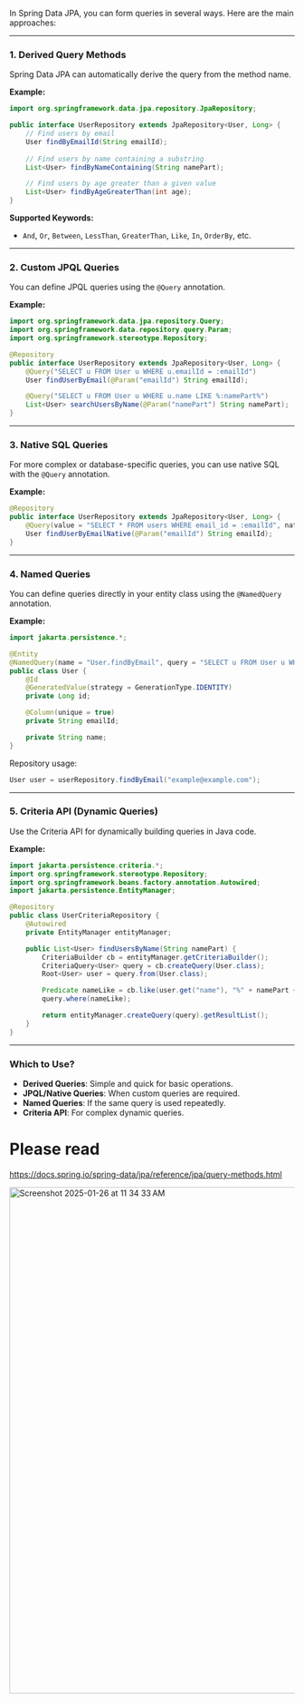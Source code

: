 In Spring Data JPA, you can form queries in several ways. Here are the main approaches:

---

### 1. **Derived Query Methods**
Spring Data JPA can automatically derive the query from the method name.

**Example:**
```java
import org.springframework.data.jpa.repository.JpaRepository;

public interface UserRepository extends JpaRepository<User, Long> {
    // Find users by email
    User findByEmailId(String emailId);
    
    // Find users by name containing a substring
    List<User> findByNameContaining(String namePart);

    // Find users by age greater than a given value
    List<User> findByAgeGreaterThan(int age);
}
```

**Supported Keywords:**
- `And`, `Or`, `Between`, `LessThan`, `GreaterThan`, `Like`, `In`, `OrderBy`, etc.

---

### 2. **Custom JPQL Queries**
You can define JPQL queries using the `@Query` annotation.

**Example:**
```java
import org.springframework.data.jpa.repository.Query;
import org.springframework.data.repository.query.Param;
import org.springframework.stereotype.Repository;

@Repository
public interface UserRepository extends JpaRepository<User, Long> {
    @Query("SELECT u FROM User u WHERE u.emailId = :emailId")
    User findUserByEmail(@Param("emailId") String emailId);

    @Query("SELECT u FROM User u WHERE u.name LIKE %:namePart%")
    List<User> searchUsersByName(@Param("namePart") String namePart);
}
```

---

### 3. **Native SQL Queries**
For more complex or database-specific queries, you can use native SQL with the `@Query` annotation.

**Example:**
```java
@Repository
public interface UserRepository extends JpaRepository<User, Long> {
    @Query(value = "SELECT * FROM users WHERE email_id = :emailId", nativeQuery = true)
    User findUserByEmailNative(@Param("emailId") String emailId);
}
```

---

### 4. **Named Queries**
You can define queries directly in your entity class using the `@NamedQuery` annotation.

**Example:**
```java
import jakarta.persistence.*;

@Entity
@NamedQuery(name = "User.findByEmail", query = "SELECT u FROM User u WHERE u.emailId = :emailId")
public class User {
    @Id
    @GeneratedValue(strategy = GenerationType.IDENTITY)
    private Long id;

    @Column(unique = true)
    private String emailId;

    private String name;
}
```

Repository usage:
```java
User user = userRepository.findByEmail("example@example.com");
```

---

### 5. **Criteria API (Dynamic Queries)**
Use the Criteria API for dynamically building queries in Java code.

**Example:**
```java
import jakarta.persistence.criteria.*;
import org.springframework.stereotype.Repository;
import org.springframework.beans.factory.annotation.Autowired;
import jakarta.persistence.EntityManager;

@Repository
public class UserCriteriaRepository {
    @Autowired
    private EntityManager entityManager;

    public List<User> findUsersByName(String namePart) {
        CriteriaBuilder cb = entityManager.getCriteriaBuilder();
        CriteriaQuery<User> query = cb.createQuery(User.class);
        Root<User> user = query.from(User.class);

        Predicate nameLike = cb.like(user.get("name"), "%" + namePart + "%");
        query.where(nameLike);

        return entityManager.createQuery(query).getResultList();
    }
}
```

---

### Which to Use?
- **Derived Queries**: Simple and quick for basic operations.
- **JPQL/Native Queries**: When custom queries are required.
- **Named Queries**: If the same query is used repeatedly.
- **Criteria API**: For complex dynamic queries. 

# Please read

https://docs.spring.io/spring-data/jpa/reference/jpa/query-methods.html

<img width="893" alt="Screenshot 2025-01-26 at 11 34 33 AM" src="https://github.com/user-attachments/assets/82856542-da92-4199-9b1b-7a6bb139989f" />
